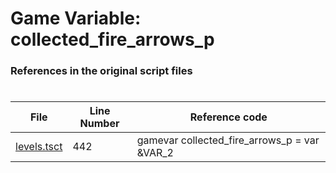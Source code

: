 # Game Variable: collected_fire_arrows_p
### References in the original script files

#

| File | Line Number | Reference code |
| --- | --- | --- |
| [levels.tsct](../../../out/levels.tsct#L442) | 442 | gamevar collected_fire_arrows_p = var &VAR_2 |
